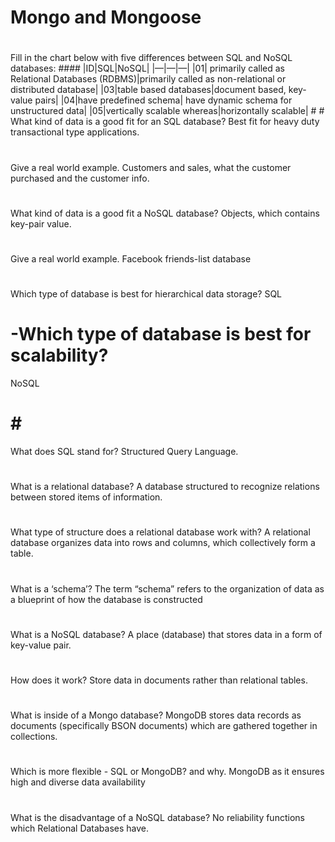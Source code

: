 # Mongo and Mongoose
#

Fill in the chart below with five differences between SQL and NoSQL databases: #### |ID|SQL|NoSQL| |—|—|—| |01| primarily called as Relational Databases (RDBMS)|primarily called as non-relational or distributed database| |03|table based databases|document based, key-value pairs| |04|have predefined schema| have dynamic schema for unstructured data| |05|vertically scalable whereas|horizontally scalable| # #
What kind of data is a good fit for an SQL database?
Best fit for heavy duty transactional type applications.
#

Give a real world example.
Customers and sales, what the customer purchased and the customer info.
# #

What kind of data is a good fit a NoSQL database?
Objects, which contains key-pair value.
#

Give a real world example.
Facebook friends-list database
#

Which type of database is best for hierarchical data storage?
SQL
# -Which type of database is best for scalability?

NoSQL
# # #

What does SQL stand for?
Structured Query Language.
#

What is a relational database?
A database structured to recognize relations between stored items of information.
#

What type of structure does a relational database work with?
A relational database organizes data into rows and columns, which collectively form a table.
#

What is a ‘schema’?
The term “schema” refers to the organization of data as a blueprint of how the database is constructed
#

What is a NoSQL database?
A place (database) that stores data in a form of key-value pair.
#

How does it work?
Store data in documents rather than relational tables.
#

What is inside of a Mongo database?
MongoDB stores data records as documents (specifically BSON documents) which are gathered together in collections.
#

Which is more flexible - SQL or MongoDB? and why.
MongoDB as it ensures high and diverse data availability
#

What is the disadvantage of a NoSQL database?
No reliability functions which Relational Databases have.